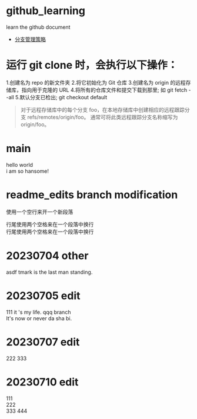 # github_learning
learn the github document

- [分支管理策略](branch_policy.md)

# 运行 git clone 时，会执行以下操作：
1.创建名为 repo 的新文件夹
2.将它初始化为 Git 仓库
3.创建名为 origin 的远程存储库，指向用于克隆的 URL
4.将所有的仓库文件和提交下载到那里; 如 git fetch --all
5.默认分支已检出; git checkout default
> 对于远程存储库中的每个分支 foo，在本地存储库中创建相应的远程跟踪分支 refs/remotes/origin/foo。 通常可将此类远程跟踪分支名称缩写为 origin/foo。

# main
hello world  
i am so hansome!  

# readme_edits branch modification
使用一个空行来开一个新段落

行尾使用两个空格来在一个段落中换行  
行尾使用两个空格来在一个段落中换行  

# 20230704 other
asdf
tmark is the last man standing.

# 20230705 edit
111
it 's my life. qqq branch  
It's now or never
da sha bi.

# 20230707 edit
222
333

# 20230710 edit
111  
222  
333
444
